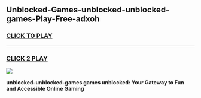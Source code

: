 
## Unblocked-Games-unblocked-unblocked-games-Play-Free-adxoh
<h3>
<a href="https://premium76.site?title=unblocked-unblocked-games&ref=18A1">CLICK TO PLAY</a></h3>
<hr>

<h3>
<a href="https://premium76.site?title=unblocked-unblocked-games&ref=18A1">CLICK 2 PLAY</a>
  
</h3>

<a href="https://premium76.site?title=unblocked-unblocked-games&ref=18A1"><img src="https://clearcache.store/games.png"></a>


**unblocked-unblocked-games games unblocked: Your Gateway to Fun and Accessible Online Gaming**
